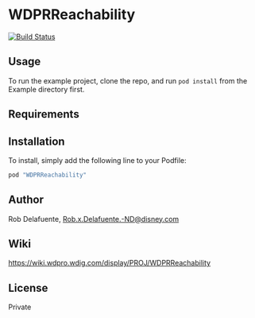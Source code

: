 # WDPRReachability

[![Build Status](http://mobile-ci.wdpro.disney.com/buildStatus/icon?job=iOS/WDPRReachability_master)](http://mobile-ci.wdpro.disney.com/job/iOS/job/WDPRReachability_master/)

## Usage

To run the example project, clone the repo, and run `pod install` from the Example directory first.

## Requirements

## Installation

To install, simply add the following line to your Podfile:

```ruby
pod "WDPRReachability"
```

## Author

Rob Delafuente, Rob.x.Delafuente.-ND@disney.com

## Wiki

https://wiki.wdpro.wdig.com/display/PROJ/WDPRReachability

## License

Private
